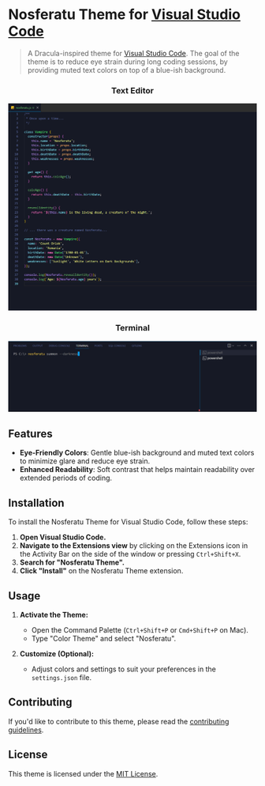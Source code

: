# Nosferatu Theme for [Visual Studio Code](http://code.visualstudio.com)

> A Dracula-inspired theme for [Visual Studio Code](http://code.visualstudio.com). The goal of the theme is to reduce eye strain during long coding sessions, by providing muted text colors on top of a blue-ish background.

<h3 align="center"><b>Text Editor</b></h3>

![VSCode](nosferatu-preview.png)

<h3 align="center"><b>Terminal</b></h3>

![Screenshot](nosferatu-preview-2.png)


## Features

- **Eye-Friendly Colors**: Gentle blue-ish background and muted text colors to minimize glare and reduce eye strain.
- **Enhanced Readability**: Soft contrast that helps maintain readability over extended periods of coding.

## Installation

To install the Nosferatu Theme for Visual Studio Code, follow these steps:

1. **Open Visual Studio Code.**
2. **Navigate to the Extensions view** by clicking on the Extensions icon in the Activity Bar on the side of the window or pressing `Ctrl+Shift+X`.
3. **Search for "Nosferatu Theme".**
4. **Click "Install"** on the Nosferatu Theme extension.

## Usage

1. **Activate the Theme:**
   - Open the Command Palette (`Ctrl+Shift+P` or `Cmd+Shift+P` on Mac).
   - Type "Color Theme" and select "Nosferatu".

2. **Customize (Optional):**
   - Adjust colors and settings to suit your preferences in the `settings.json` file.

## Contributing

If you'd like to contribute to this theme, please read the [contributing guidelines](./.github/CONTRIBUTING.md).

## License

This theme is licensed under the [MIT License](./LICENSE).

